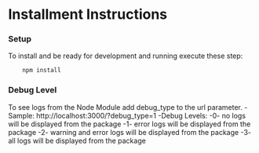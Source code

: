 # Installment Instructions 


### Setup

To install and be ready for development and running execute these step:

```bsh
    npm install
```

### Debug Level

To see logs from the Node Module add debug_type to the url parameter.
-Sample: http://localhost:3000/?debug_type=1
-Debug Levels: 
-0- no logs will be displayed from the package
-1- error logs will be displayed from the package
-2- warning and error logs will be displayed from the package
-3- all logs will be displayed from the package

